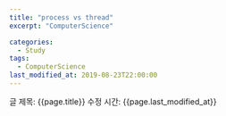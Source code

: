 ```yaml
---
title: "process vs thread"
excerpt: "ComputerScience"

categories:
  - Study
tags:
  - ComputerScience
last_modified_at: 2019-08-23T22:00:00
---
```




글 제목: {{page.title}}
수정 시간: {{page.last_modified_at}}
